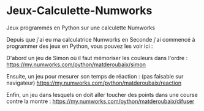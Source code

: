 # Jeux-Calculette-Numworks
Jeux programmés en Python sur une calculette Numworks

Depuis que j'ai eu ma calculatrice Numworks en Seconde j'ai commencé à programmer des jeux en Python, vous pouvez les voir ici :

D'abord un jeu de Simon où il faut mémoriser les couleurs dans l'ordre :
https://my.numworks.com/python/matderoubaix/simon

Ensuite, un jeu pour mesurer son temps de réaction : (pas faisable sur navigateur)
https://my.numworks.com/python/matderoubaix/reaction

Enfin, un jeu dans lesquels on doit aller toucher des points dans une course contre la montre :
https://my.numworks.com/python/matderoubaix/difuser
